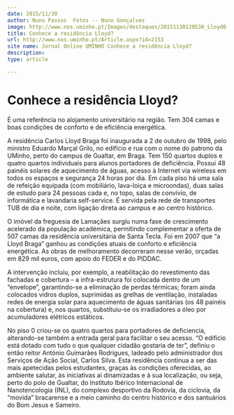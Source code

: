 ```yaml
---
date: 2015/11/30
author: Nuno Passos  Fotos -- Nuno Gonçalves
image: http://www.nos.uminho.pt/Images/destaques/20151130120530_Lloyd0.jpg
title: Conhece a residência Lloyd?
url: http://www.nos.uminho.pt/Article.aspx?id=2153
site name: Jornal Online UMINHO Conhece a residência Lloyd?
description: 
type: article

---
```

# Conhece a residência Lloyd?




É uma referência no alojamento universitário na região. Tem 304 camas e boas condições de conforto e de eficiência energética.

A residência Carlos Lloyd Braga foi inaugurada a 2 de outubro de 1998, pelo ministro Eduardo Marçal Grilo, no edifício e rua com o nome do patrono da UMinho, perto do campus de Gualtar, em Braga. Tem 150 quartos duplos e quatro quartos individuais para alunos portadores de deficiência. Possui 48 painéis solares de aquecimento de águas, acesso à Internet via wireless em todos os espaços e segurança 24 horas por dia. Em cada piso há uma sala de refeição equipada (com mobiliário, lava-loiça e microondas), duas salas de estudo para 24 pessoas cada e, no topo, salas de convívio, de informática e lavandaria self-service. É servida pela rede de transportes TUB de dia e noite, com ligação direta ao campus e ao centro histórico.  

O imóvel da freguesia de Lamaçães surgiu numa fase de crescimento acelerado da população académica, permitindo complementar a oferta de 507 camas da residência universitária de Santa Tecla. Foi em 2007 que “a Lloyd Braga” ganhou as condições atuais de conforto e eficiência energética. As obras de melhoramento decorreram nesse verão, orçadas em 829 mil euros, com apoio do FEDER e do PIDDAC.

A intervenção incluiu, por exemplo, a reabilitação do revestimento das fachadas e cobertura – a infra-estrutura foi colocada dentro de um “envelope”, garantindo-se a eliminação de perdas térmicas; foram ainda colocados vidros duplos, suprimidas as grelhas de ventilação, instaladas redes de energia solar para aquecimento de águas sanitárias (os 48 painéis na cobertura) e, nos quartos, substituiu-se os irradiadores a óleo por acumuladores elétricos estáticos.

No piso 0 criou-se os quatro quartos para portadores de deficiencia, alterando-se também a entrada geral para facilitar o seu acesso. “O edifício está dotado com tudo o que qualquer cidadão gostaria de ter”, definiu o então reitor António Guimarães Rodrigues, ladeado pelo administrador dos Serviços de Ação Social, Carlos Silva. Esta residência continua a ser das mais apetecidas pelos estudantes, graças às condições oferecidas, ao ambiente salutar, às iniciativas aí dinamizadas e à sua localização, ou seja, perto do polo de Gualtar, do Instituto Ibérico Internacional de Nanotencologia (INL), do complexo desportivo da Rodovia, da ciclovia, da “movida” bracarense e a meio caminho do centro histórico e dos santuários do Bom Jesus e Sameiro.
